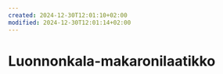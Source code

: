 ```yaml
---
created: 2024-12-30T12:01:10+02:00
modified: 2024-12-30T12:01:14+02:00
---
```


# Luonnonkala-makaronilaatikko

